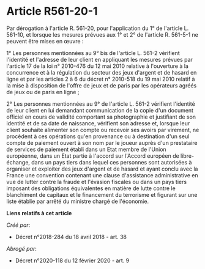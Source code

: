 # Article R561-20-1

Par dérogation à l'article R. 561-20, pour l'application du 1° de l'article L. 561-10, et lorsque les mesures prévues aux 1°
et 2° de l'article R. 561-5-1 ne peuvent être mises en œuvre :

1° Les personnes mentionnées au 9° bis de l'article L. 561-2 vérifient l'identité et l'adresse de leur client en appliquant
les mesures prévues par l'article 17 de la loi n° 2010-476 du 12 mai 2010 relative à l'ouverture à la concurrence et à la
régulation du secteur des jeux d'argent et de hasard en ligne et par les articles 2 à 6 du décret n° 2010-518 du 19 mai 2010
relatif à la mise à disposition de l'offre de jeux et de paris par les opérateurs agréés de jeux ou de paris en ligne ;

2° Les personnes mentionnées au 9° de l'article L. 561-2 vérifient l'identité de leur client en lui demandant communication
de la copie d'un document officiel en cours de validité comportant sa photographie et justifiant de son identité et de sa
date de naissance, vérifient son adresse et, lorsque leur client souhaite alimenter son compte ou recevoir ses avoirs par
virement, ne procèdent à ces opérations qu'en provenance ou à destination d'un seul compte de paiement ouvert à son nom par
le joueur auprès d'un prestataire de services de paiement établi dans un Etat membre de l'Union européenne, dans un Etat
partie à l'accord sur l'Accord européen de libre-échange, dans un pays tiers dans lequel ces personnes sont autorisées à
organiser et exploiter des jeux d'argent et de hasard et ayant conclu avec la France une convention contenant une clause
d'assistance administrative en vue de lutter contre la fraude et l'évasion fiscales ou dans un pays tiers imposant des
obligations équivalentes en matière de lutte contre le blanchiment de capitaux et le financement du terrorisme et figurant
sur une liste établie par arrêté du ministre chargé de l'économie.

**Liens relatifs à cet article**

_Créé par_:

  - Décret n°2018-284 du 18 avril 2018 - art. 38

_Abrogé par_:

  - Décret n°2020-118 du 12 février 2020 - art. 9
